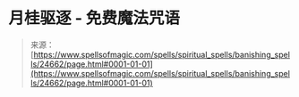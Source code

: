<!--yml

category: 未分类

日期：2024-06-12 19:10:47

-->

# 月桂驱逐 - 免费魔法咒语

> 来源：[https://www.spellsofmagic.com/spells/spiritual_spells/banishing_spells/24662/page.html#0001-01-01](https://www.spellsofmagic.com/spells/spiritual_spells/banishing_spells/24662/page.html#0001-01-01)
